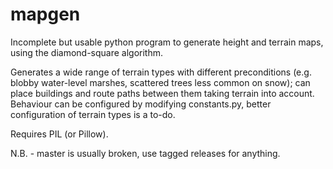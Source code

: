 mapgen
======
Incomplete but usable python program to generate height and terrain maps, using the diamond-square algorithm.

Generates a wide range of terrain types with different preconditions (e.g. blobby water-level marshes, scattered trees less common on snow); can place buildings and route paths between them taking terrain into account.
Behaviour can be configured by modifying constants.py, better configuration of terrain types is a to-do.

Requires PIL (or Pillow).

N.B. - master is usually broken, use tagged releases for anything.
